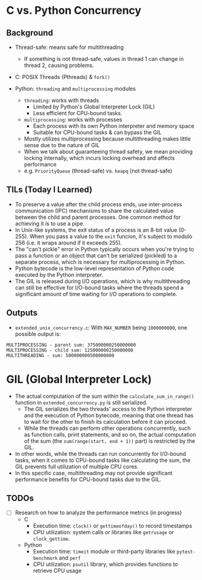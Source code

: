 # C vs. Python Concurrency

## Background

- Thread-safe: means safe for multithreading

  - If something is not thread-safe, values in thread 1 can change in thread 2, causing problems.

- C: POSIX Threads (Pthreads) & `fork()`
- Python: `threading` and `multiprocessing` modules

  - `threading`: works with threads
    - Limited by Python's Global Interpreter Lock (GIL)
    - Less efficient for CPU-bound tasks.
  - `multiprocessing`: works with processes
    - Each process with its own Python interpreter and memory space
    - Suitable for CPU-bound tasks & can bypass the GIL
  - Mostly utilizes multiprocessing because multithreading makes little sense due to the nature of GIL
  - When we talk about guaranteeing thread safety, we mean providing locking internally, which incurs locking overhead and affects performance
  - e.g. `PriorityQueue` (thread-safe) vs. `heapq` (not thread-safe)

## TILs (Today I Learned)

- To preserve a value after the child process ends, use inter-process communication (IPC) mechanisms to share the calculated value between the child and parent processes. One common method for achieving it is to use a pipe.
- In Unix-like systems, the exit status of a process is an 8-bit value (0-255). When you pass a value to the `exit` funcion, it's subject to modulo 256 (i.e. it wraps around if it exceeds 255).
- The "can't pickle" error in Python typically occurs when you're trying to pass a function or an object that can't be serialized (pickled) to a separate process, which is necessary for multiprocessing in Python.
- Python bytecode is the low-level representation of Python code executed by the Python interpreter.
- The GIL is released during I/O operations, which is why multithreading can still be effective for I/O-bound tasks where the threads spend a significant amount of time waiting for I/O operations to complete.

## Outputs

- `extended_unix_concurrency.c`: With `MAX_NUMBER` being `1000000000`, one possible output is:

```
MULTIPROCESSING - parent sum: 375000000250000000
MULTIPROCESSING - child sum: 125000000250000000
MULTITHREADING - sum: 500000000500000000
```

# GIL (Global Interpreter Lock)

- The actual computation of the sum within the `calculate_sum_in_range()` function in `extended_concurrency.py` is still serialized.
  - The GIL serializes the two threads' access to the Python interpreter and the execution of Python bytecode, meaning that one thread has to wait for the other to finish its calculation before it can proceed.
  - While the threads can perform other operations concurrently, such as function calls, print statements, and so on, the actual computation of the sum (the `sum(range(start, end + 1))` part) is restricted by the GIL.
- In other words, while the threads can run concurrently for I/O-bound tasks, when it comes to CPU-bound tasks like calculating the sum, the GIL prevents full utilization of multiple CPU cores.
- In this specific case, multithreading may not provide significant performance benefits for CPU-bound tasks due to the GIL.

## TODOs

- [ ] Research on how to analyze the performance metrics (in progress)
  - C
    - Execution time: `clock()` or `gettimeofday()` to record timestamps
    - CPU utilization: system calls or libraries like `getrusage` or `clock_gettime`.
  - Python
    - Execution time: `timeit` module or third-party libraries like `pytest-benchmark` and `perf`
    - CPU utilization: `psutil` library, which provides functions to retrieve CPU usage

